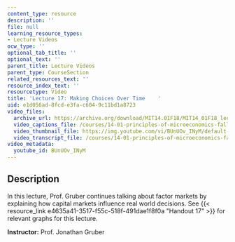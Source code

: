 ```yaml
---
content_type: resource
description: ''
file: null
learning_resource_types:
- Lecture Videos
ocw_type: ''
optional_tab_title: ''
optional_text: ''
parent_title: Lecture Videos
parent_type: CourseSection
related_resources_text: ''
resource_index_text: ''
resourcetype: Video
title: 'Lecture 17: Making Choices Over Time    '
uid: e1d056ad-8fcd-e3fa-c604-9c11bd1a8723
video_files:
  archive_url: https://archive.org/download/MIT14.01F18/MIT14_01F18_lec17_300k.mp4
  video_captions_file: /courses/14-01-principles-of-microeconomics-fall-2018/6948df814bfc586fa7df8d6f2c3c513c_BUnUOv_INyM.vtt
  video_thumbnail_file: https://img.youtube.com/vi/BUnUOv_INyM/default.jpg
  video_transcript_file: /courses/14-01-principles-of-microeconomics-fall-2018/f33792dc91011c910907ec8a71059981_BUnUOv_INyM.pdf
video_metadata:
  youtube_id: BUnUOv_INyM
---
```


Description
-----------

In this lecture, Prof. Gruber continues talking about factor markets by explaining how capital markets influence real world decisions. See {{< resource_link e4635a41-3517-f55c-518f-491dae1f8f0a "Handout 17" >}} for relevant graphs for this lecture. 

**Instructor:** Prof. Jonathan Gruber
